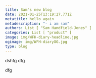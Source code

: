 ```yaml
---
title: Sam's new blog
date: 2021-01-25T13:19:27.771Z
metatitle: hello again
metadescription: "- i am sam"
authors: List [ "Sam Handfield-Jones" ]
categories: List [ "product" ]
image: img/WFH-diary-headline.jpg
ogimage: img/WFH-diaryOG.jpg
type: blog
---
```

dshfg dfg

dfg